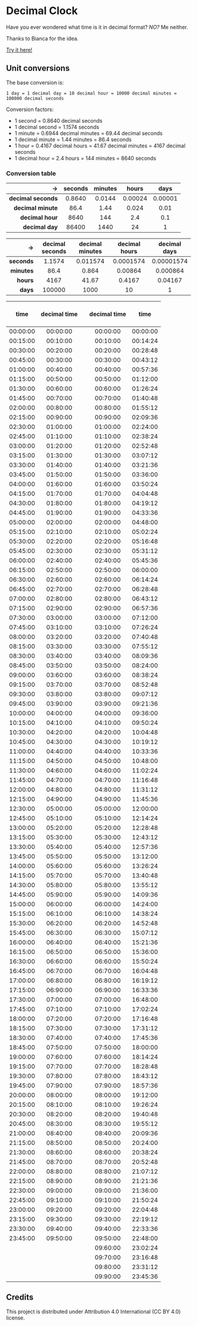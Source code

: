 # Decimal Clock

Have you ever wondered what time is it in decimal format?
*NO?*
Me neither.

Thanks to Bianca for the idea.

[Try it here!](lorossi.github.io/decimalclock)

## Unit conversions

The base conversion is:

`1 day = 1 decimal day = 10 decimal hour = 10000 decimal minutes = 100000 decimal seconds`

Conversion factors:

- 1 second = 0.8640 decimal seconds
- 1 decimal second = 1.1574 seconds
- 1 minute = 0.6944 decimal minutes = 69.44 decimal seconds
- 1 decimal minute = 1.44 minutes = 86.4 seconds
- 1 hour = 0.4167 decimal hours = 41.67 decimal minutes = 4167 decimal seconds
- 1 decimal hour = 2.4 hours = 144 minutes = 8640 seconds

### Conversion table

|                  -> | seconds | minutes |  hours  |  days   |
| ------------------: | :-----: | :-----: | :-----: | :-----: |
| **decimal seconds** | 0.8640  | 0.0144  | 0.00024 | 0.00001 |
|  **decimal minute** |  86.4   |  1.44   |  0.024  |  0.01   |
|    **decimal hour** |  8640   |   144   |   2.4   |   0.1   |
|     **decimal day** |  86400  |  1440   |   24    |    1    |

|          -> | decimal seconds | decimal minutes | decimal hours | decimal days |
| ----------: | :-------------: | :-------------: | :-----------: | :----------: |
| **seconds** |     1.1574      |    0.011574     |   0.0001574   |  0.00001574  |
| **minutes** |      86.4       |      0.864      |    0.00864    |   0.000864   |
|   **hours** |      4167       |      41.67      |    0.4167     |   0.04167    |
|    **days** |     100000      |      1000       |      10       |      1       |

|   time   | decimal time | <br><br><br> | decimal time |   time   |
| :------: | :----------: | :----------: | :----------: | :------: |
| 00:00:00 |   00:00:00   |              |   00:00:00   | 00:00:00 |
| 00:15:00 |   00:10:00   |              |   00:10:00   | 00:14:24 |
| 00:30:00 |   00:20:00   |              |   00:20:00   | 00:28:48 |
| 00:45:00 |   00:30:00   |              |   00:30:00   | 00:43:12 |
| 01:00:00 |   00:40:00   |              |   00:40:00   | 00:57:36 |
| 01:15:00 |   00:50:00   |              |   00:50:00   | 01:12:00 |
| 01:30:00 |   00:60:00   |              |   00:60:00   | 01:26:24 |
| 01:45:00 |   00:70:00   |              |   00:70:00   | 01:40:48 |
| 02:00:00 |   00:80:00   |              |   00:80:00   | 01:55:12 |
| 02:15:00 |   00:90:00   |              |   00:90:00   | 02:09:36 |
| 02:30:00 |   01:00:00   |              |   01:00:00   | 02:24:00 |
| 02:45:00 |   01:10:00   |              |   01:10:00   | 02:38:24 |
| 03:00:00 |   01:20:00   |              |   01:20:00   | 02:52:48 |
| 03:15:00 |   01:30:00   |              |   01:30:00   | 03:07:12 |
| 03:30:00 |   01:40:00   |              |   01:40:00   | 03:21:36 |
| 03:45:00 |   01:50:00   |              |   01:50:00   | 03:36:00 |
| 04:00:00 |   01:60:00   |              |   01:60:00   | 03:50:24 |
| 04:15:00 |   01:70:00   |              |   01:70:00   | 04:04:48 |
| 04:30:00 |   01:80:00   |              |   01:80:00   | 04:19:12 |
| 04:45:00 |   01:90:00   |              |   01:90:00   | 04:33:36 |
| 05:00:00 |   02:00:00   |              |   02:00:00   | 04:48:00 |
| 05:15:00 |   02:10:00   |              |   02:10:00   | 05:02:24 |
| 05:30:00 |   02:20:00   |              |   02:20:00   | 05:16:48 |
| 05:45:00 |   02:30:00   |              |   02:30:00   | 05:31:12 |
| 06:00:00 |   02:40:00   |              |   02:40:00   | 05:45:36 |
| 06:15:00 |   02:50:00   |              |   02:50:00   | 06:00:00 |
| 06:30:00 |   02:60:00   |              |   02:60:00   | 06:14:24 |
| 06:45:00 |   02:70:00   |              |   02:70:00   | 06:28:48 |
| 07:00:00 |   02:80:00   |              |   02:80:00   | 06:43:12 |
| 07:15:00 |   02:90:00   |              |   02:90:00   | 06:57:36 |
| 07:30:00 |   03:00:00   |              |   03:00:00   | 07:12:00 |
| 07:45:00 |   03:10:00   |              |   03:10:00   | 07:26:24 |
| 08:00:00 |   03:20:00   |              |   03:20:00   | 07:40:48 |
| 08:15:00 |   03:30:00   |              |   03:30:00   | 07:55:12 |
| 08:30:00 |   03:40:00   |              |   03:40:00   | 08:09:36 |
| 08:45:00 |   03:50:00   |              |   03:50:00   | 08:24:00 |
| 09:00:00 |   03:60:00   |              |   03:60:00   | 08:38:24 |
| 09:15:00 |   03:70:00   |              |   03:70:00   | 08:52:48 |
| 09:30:00 |   03:80:00   |              |   03:80:00   | 09:07:12 |
| 09:45:00 |   03:90:00   |              |   03:90:00   | 09:21:36 |
| 10:00:00 |   04:00:00   |              |   04:00:00   | 09:36:00 |
| 10:15:00 |   04:10:00   |              |   04:10:00   | 09:50:24 |
| 10:30:00 |   04:20:00   |              |   04:20:00   | 10:04:48 |
| 10:45:00 |   04:30:00   |              |   04:30:00   | 10:19:12 |
| 11:00:00 |   04:40:00   |              |   04:40:00   | 10:33:36 |
| 11:15:00 |   04:50:00   |              |   04:50:00   | 10:48:00 |
| 11:30:00 |   04:60:00   |              |   04:60:00   | 11:02:24 |
| 11:45:00 |   04:70:00   |              |   04:70:00   | 11:16:48 |
| 12:00:00 |   04:80:00   |              |   04:80:00   | 11:31:12 |
| 12:15:00 |   04:90:00   |              |   04:90:00   | 11:45:36 |
| 12:30:00 |   05:00:00   |              |   05:00:00   | 12:00:00 |
| 12:45:00 |   05:10:00   |              |   05:10:00   | 12:14:24 |
| 13:00:00 |   05:20:00   |              |   05:20:00   | 12:28:48 |
| 13:15:00 |   05:30:00   |              |   05:30:00   | 12:43:12 |
| 13:30:00 |   05:40:00   |              |   05:40:00   | 12:57:36 |
| 13:45:00 |   05:50:00   |              |   05:50:00   | 13:12:00 |
| 14:00:00 |   05:60:00   |              |   05:60:00   | 13:26:24 |
| 14:15:00 |   05:70:00   |              |   05:70:00   | 13:40:48 |
| 14:30:00 |   05:80:00   |              |   05:80:00   | 13:55:12 |
| 14:45:00 |   05:90:00   |              |   05:90:00   | 14:09:36 |
| 15:00:00 |   06:00:00   |              |   06:00:00   | 14:24:00 |
| 15:15:00 |   06:10:00   |              |   06:10:00   | 14:38:24 |
| 15:30:00 |   06:20:00   |              |   06:20:00   | 14:52:48 |
| 15:45:00 |   06:30:00   |              |   06:30:00   | 15:07:12 |
| 16:00:00 |   06:40:00   |              |   06:40:00   | 15:21:36 |
| 16:15:00 |   06:50:00   |              |   06:50:00   | 15:36:00 |
| 16:30:00 |   06:60:00   |              |   06:60:00   | 15:50:24 |
| 16:45:00 |   06:70:00   |              |   06:70:00   | 16:04:48 |
| 17:00:00 |   06:80:00   |              |   06:80:00   | 16:19:12 |
| 17:15:00 |   06:90:00   |              |   06:90:00   | 16:33:36 |
| 17:30:00 |   07:00:00   |              |   07:00:00   | 16:48:00 |
| 17:45:00 |   07:10:00   |              |   07:10:00   | 17:02:24 |
| 18:00:00 |   07:20:00   |              |   07:20:00   | 17:16:48 |
| 18:15:00 |   07:30:00   |              |   07:30:00   | 17:31:12 |
| 18:30:00 |   07:40:00   |              |   07:40:00   | 17:45:36 |
| 18:45:00 |   07:50:00   |              |   07:50:00   | 18:00:00 |
| 19:00:00 |   07:60:00   |              |   07:60:00   | 18:14:24 |
| 19:15:00 |   07:70:00   |              |   07:70:00   | 18:28:48 |
| 19:30:00 |   07:80:00   |              |   07:80:00   | 18:43:12 |
| 19:45:00 |   07:90:00   |              |   07:90:00   | 18:57:36 |
| 20:00:00 |   08:00:00   |              |   08:00:00   | 19:12:00 |
| 20:15:00 |   08:10:00   |              |   08:10:00   | 19:26:24 |
| 20:30:00 |   08:20:00   |              |   08:20:00   | 19:40:48 |
| 20:45:00 |   08:30:00   |              |   08:30:00   | 19:55:12 |
| 21:00:00 |   08:40:00   |              |   08:40:00   | 20:09:36 |
| 21:15:00 |   08:50:00   |              |   08:50:00   | 20:24:00 |
| 21:30:00 |   08:60:00   |              |   08:60:00   | 20:38:24 |
| 21:45:00 |   08:70:00   |              |   08:70:00   | 20:52:48 |
| 22:00:00 |   08:80:00   |              |   08:80:00   | 21:07:12 |
| 22:15:00 |   08:90:00   |              |   08:90:00   | 21:21:36 |
| 22:30:00 |   09:00:00   |              |   09:00:00   | 21:36:00 |
| 22:45:00 |   09:10:00   |              |   09:10:00   | 21:50:24 |
| 23:00:00 |   09:20:00   |              |   09:20:00   | 22:04:48 |
| 23:15:00 |   09:30:00   |              |   09:30:00   | 22:19:12 |
| 23:30:00 |   09:40:00   |              |   09:40:00   | 22:33:36 |
| 23:45:00 |   09:50:00   |              |   09:50:00   | 22:48:00 |
|          |              |              |   09:60:00   | 23:02:24 |
|          |              |              |   09:70:00   | 23:16:48 |
|          |              |              |   09:80:00   | 23:31:12 |
|          |              |              |   09:90:00   | 23:45:36 |


## Credits

This project is distributed under Attribution 4.0 International (CC BY 4.0) license.
